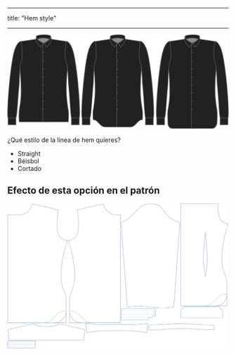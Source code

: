 - - -
title: "Hem style"
- - -

![Estilo del dobladillo](hemstyle.svg)

¿Qué estilo de la línea de hem quieres?

- Straight
- Béisbol
- Cortado

## Efecto de esta opción en el patrón

![Esta imagen muestra el efecto de esta opción superponiendo varias variantes que tienen un valor diferente para esta opción](simon_hemstyle_sample.svg "Efecto de esta opción en el patrón")
